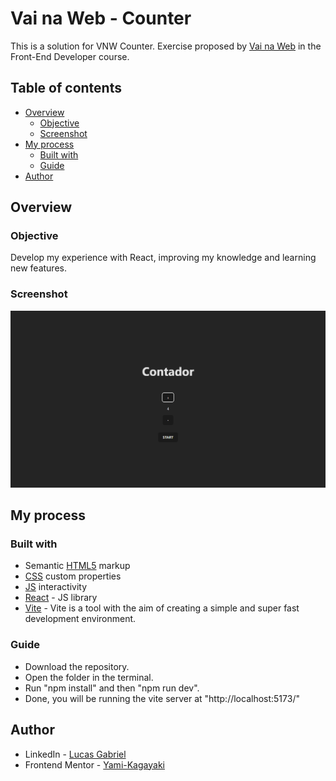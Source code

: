 # Vai na Web - Counter

This is a solution for VNW Counter. Exercise proposed by [Vai na Web](https://vainaweb.com.br/) in the Front-End Developer course.

## Table of contents

- [Overview](#overview)
  - [Objective](#Objective)
  - [Screenshot](#screenshot)
- [My process](#my-process)
  - [Built with](#built-with)
  - [Guide](#Guide)
- [Author](#author)

## Overview

### Objective

Develop my experience with React, improving my knowledge and learning new features.

### Screenshot

![](./screenshot.png)

## My process

### Built with

- Semantic [HTML5](https://developer.mozilla.org/pt-BR/docs/Web/HTML) markup
- [CSS](https://developer.mozilla.org/pt-BR/docs/Web/CSS) custom properties
- [JS](https://developer.mozilla.org/pt-BR/docs/Web/JavaScript) interactivity
- [React](https://reactjs.org/) - JS library
- [Vite](https://vitejs.dev/) - Vite is a tool with the aim of creating a simple and super fast development environment.

### Guide

- Download the repository.
- Open the folder in the terminal.
- Run "npm install" and then "npm run dev".
- Done, you will be running the vite server at "http://localhost:5173/"

## Author

- LinkedIn - [Lucas Gabriel](hhttps://www.linkedin.com/in/yami-kagayaki/)
- Frontend Mentor - [Yami-Kagayaki](https://www.frontendmentor.io/profile/Yami-Kagayaki)
